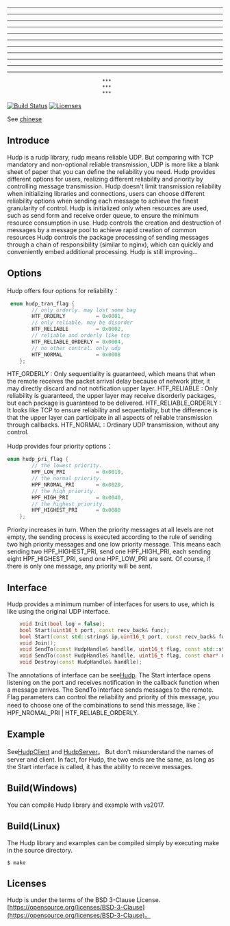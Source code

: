                                   
 ***   ***                   ***         
 ***   ***                   ***         
 ***   ***                   ***         
 ***   ***                   ***         
 *********   ***  ***    *******   *******    
 *********   ***  ***   ***  ***   **** ***    
 ***   ***   ***  ***   ***  ***   ***  ***    
 ***   ***   ***  ***   ***  ***   ***  ***    
 ***   ***   ***  ***   ***  ***   ***  ***    
 ***   ***   ***  ***    *******   ********    
 ***   ***    ******       *****   *******    
                                   ***         
                                   ***   
                                   ***		    						  
                                  
<p align="left">
    <a href="https://travis-ci.org/caozhiyi/Hudp"><img src="https://travis-ci.org/caozhiyi/Hudp.svg?branch=master" alt="Build Status"></a>
    <a href="https://opensource.org/licenses/BSD-3-Clause"><img src="https://img.shields.io/badge/license-bsd-orange.svg" alt="Licenses"></a>
</p> 

See [chinese](/README_cn.md) 
## Introduce

Hudp is a rudp library, rudp means reliable UDP. But comparing with TCP mandatory and non-optional reliable transmission, UDP is more like a blank sheet of paper that you can define the reliability you need. 
Hudp provides different options for users, realizing different reliability and priority by controlling message transmission.
Hudp doesn't limit transmission reliability when initializing libraries and connections, users can choose different reliability options when sending each message to achieve the finest granularity of control.
Hudp is initialized only when resources are used, such as  send form and receive order queue, to ensure the minimum resource consumption in use.
Hudp controls the creation and destruction of messages by a message pool to achieve rapid creation of common resources
Hudp controls the package processing of sending messages through a chain of responsibility (similar to nginx), which can quickly and conveniently embed additional processing.
Hudp is still improving...

## Options
Hudp offers four options for reliability：
```cpp
 enum hudp_tran_flag {
        // only orderly. may lost some bag
        HTF_ORDERLY          = 0x0001,
        // only reliable. may be disorder
        HTF_RELIABLE         = 0x0002,
        // reliable and orderly like tcp
        HTF_RELIABLE_ORDERLY = 0x0004,
        // no other contral. only udp
        HTF_NORMAL           = 0x0008
    };
```
HTF_ORDERLY : Only sequentiality is guaranteed, which means that when the remote receives the packet arrival delay because of network jitter, it may directly discard and not notification upper layer.
HTF_RELIABLE : Only reliability is guaranteed, the upper layer may receive disorderly packages, but each package is guaranteed to be delivered.
HTF_RELIABLE_ORDERLY : It looks like TCP to ensure reliability and sequentiality, but the difference is that the upper layer can participate in all aspects of reliable transmission through callbacks.
HTF_NORMAL : Ordinary UDP transmission, without any control.

Hudp provides four priority options： 
```cpp
enum hudp_pri_flag {
        // the lowest priority.
        HPF_LOW_PRI          = 0x0010,
        // the normal priority.
        HPF_NROMAL_PRI       = 0x0020,
        // the high priority.
        HPF_HIGH_PRI         = 0x0040,
        // the highest priority.
        HPF_HIGHEST_PRI      = 0x0080
    };
```
Priority increases in turn. When the priority messages at all levels are not empty, the sending process is executed according to the rule of sending two high priority messages and one low priority message. This means each sending two HPF_HIGHEST_PRI, send one HPF_HIGH_PRI, each sending eight HPF_HIGHEST_PRI, send one HPF_LOW_PRI are sent. Of course, if there is only one message, any priority will be sent.

## Interface
Hudp provides a minimum number of interfaces for users to use, which is like using the original UDP interface.
```cpp
    void Init(bool log = false);
    bool Start(uint16_t port, const recv_back& func);
    bool Start(const std::string& ip,uint16_t port, const recv_back& func);
    void Join();
    void SendTo(const HudpHandle& handlle, uint16_t flag, const std::string& msg);
    void SendTo(const HudpHandle& handlle, uint16_t flag, const char* msg, uint16_t len);
    void Destroy(const HudpHandle& handlle);
```
The annotations of interface can be see[Hudp](/include/Hudp.h).
The Start interface opens listening on the port and receives notification in the callback function when a message arrives.
The SendTo interface sends messages to the remote. Flag parameters can control the reliability and priority of this message, you need to choose one of the combinations to send this message, like：HPF_NROMAL_PRI | HTF_RELIABLE_ORDERLY.

## Example

See[HudpClient](/HudpClient/HudpClient.cpp) and [HudpServer](/HudpServer/HudpServer.cpp)。
But don't misunderstand the names of server and client. In fact, for Hudp, the two ends are the same, as long as the Start interface is called, it has the ability to receive messages.

## Build(Windows)

You can compile Hudp library and example with vs2017.

## Build(Linux)

The Hudp library and examples can be compiled simply by executing make in the source directory.
```
$ make
```

## Licenses

Hudp is under the terms of the BSD 3-Clause License. [https://opensource.org/licenses/BSD-3-Clause](https://opensource.org/licenses/BSD-3-Clause)。